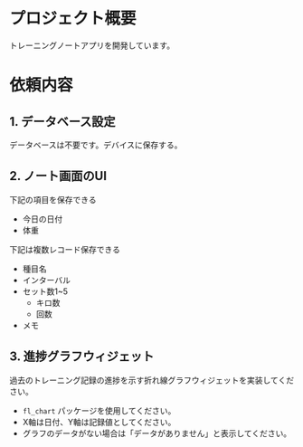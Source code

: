 # プロジェクト概要
トレーニングノートアプリを開発しています。

# 依頼内容
## 1. データベース設定
データベースは不要です。デバイスに保存する。

## 2. ノート画面のUI
下記の項目を保存できる
- 今日の日付
- 体重

下記は複数レコード保存できる
- 種目名
- インターバル
- セット数1~5
    - キロ数
    - 回数
- メモ

## 3. 進捗グラフウィジェット
過去のトレーニング記録の進捗を示す折れ線グラフウィジェットを実装してください。
- `fl_chart` パッケージを使用してください。
- X軸は日付、Y軸は記録値としてください。
- グラフのデータがない場合は「データがありません」と表示してください。

